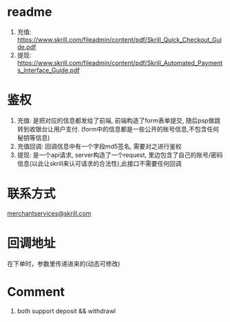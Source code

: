 readme
===================
1. 充值: https://www.skrill.com/fileadmin/content/pdf/Skrill_Quick_Checkout_Guide.pdf
2. 提现: https://www.skrill.com/fileadmin/content/pdf/Skrill_Automated_Payments_Interface_Guide.pdf


鉴权
==============
1. 充值: 是把对应的信息都发给了前端, 前端构造了form表单提交,  随后psp做跳转到收银台让用户支付. (form中的信息都是一些公开的账号信息,不包含任何秘钥等信息)
2. 充值回调: 回调信息中有一个字段md5签名, 需要对之进行鉴权
3. 提现: 是一个api请求, server构造了一个request, 里边包含了自己的账号/密码信息(以此让skrill来认可请求的合法性),此接口不需要任何回调

联系方式
=============
merchantservices@skrill.com


回调地址 
==============
在下单时，参数里传递进来的(动态可修改)


Comment
===============
1. both support deposit && withdrawl